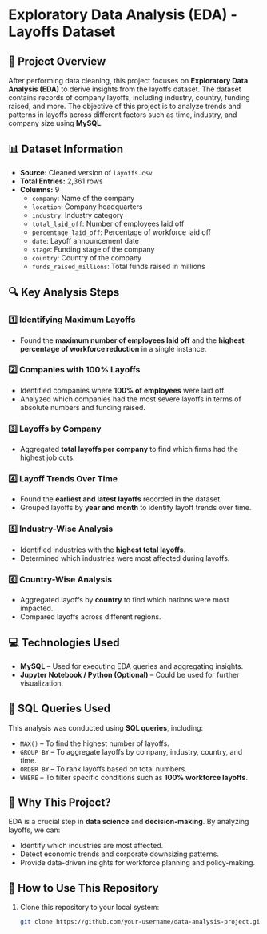 # Exploratory Data Analysis (EDA) - Layoffs Dataset

## 📌 Project Overview
After performing data cleaning, this project focuses on **Exploratory Data Analysis (EDA)** to derive insights from the layoffs dataset. The dataset contains records of company layoffs, including industry, country, funding raised, and more. The objective of this project is to analyze trends and patterns in layoffs across different factors such as time, industry, and company size using **MySQL**.

## 📊 Dataset Information
- **Source:** Cleaned version of `layoffs.csv`
- **Total Entries:** 2,361 rows
- **Columns:** 9
  - `company`: Name of the company
  - `location`: Company headquarters
  - `industry`: Industry category
  - `total_laid_off`: Number of employees laid off
  - `percentage_laid_off`: Percentage of workforce laid off
  - `date`: Layoff announcement date
  - `stage`: Funding stage of the company
  - `country`: Country of the company
  - `funds_raised_millions`: Total funds raised in millions

## 🔍 Key Analysis Steps
### 1️⃣ Identifying Maximum Layoffs
- Found the **maximum number of employees laid off** and the **highest percentage of workforce reduction** in a single instance.

### 2️⃣ Companies with 100% Layoffs
- Identified companies where **100% of employees** were laid off.
- Analyzed which companies had the most severe layoffs in terms of absolute numbers and funding raised.

### 3️⃣ Layoffs by Company
- Aggregated **total layoffs per company** to find which firms had the highest job cuts.

### 4️⃣ Layoff Trends Over Time
- Found the **earliest and latest layoffs** recorded in the dataset.
- Grouped layoffs by **year and month** to identify layoff trends over time.

### 5️⃣ Industry-Wise Analysis
- Identified industries with the **highest total layoffs**.
- Determined which industries were most affected during layoffs.

### 6️⃣ Country-Wise Analysis
- Aggregated layoffs by **country** to find which nations were most impacted.
- Compared layoffs across different regions.

## 💻 Technologies Used
- **MySQL** – Used for executing EDA queries and aggregating insights.
- **Jupyter Notebook / Python (Optional)** – Could be used for further visualization.

## 📜 SQL Queries Used
This analysis was conducted using **SQL queries**, including:
- `MAX()` – To find the highest number of layoffs.
- `GROUP BY` – To aggregate layoffs by company, industry, country, and time.
- `ORDER BY` – To rank layoffs based on total numbers.
- `WHERE` – To filter specific conditions such as **100% workforce layoffs**.

## 📌 Why This Project?
EDA is a crucial step in **data science** and **decision-making**. By analyzing layoffs, we can:
- Identify which industries are most affected.
- Detect economic trends and corporate downsizing patterns.
- Provide data-driven insights for workforce planning and policy-making.

## 🚀 How to Use This Repository
1. Clone this repository to your local system:
   ```bash
   git clone https://github.com/your-username/data-analysis-project.git
